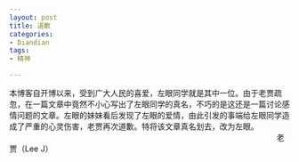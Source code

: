 ```yaml
---
layout: post
title: 道歉
categories:
- Diandian
tags:
- 精神

---
```

本博客自开博以来，受到广大人民的喜爱，左眼同学就是其中一位。由于老贾疏忽，在一篇文章中竟然不小心写出了左眼同学的真名，不巧的是这还是一篇讨论感情问题的文章。左眼的妹妹看后发现了左眼的爱情，由此引发的事端给左眼同学造成了严重的心灵伤害，老贾再次道歉。特将该文章真名划去，改为左眼。
<br />&nbsp;&nbsp;&nbsp;&nbsp;&nbsp;&nbsp;&nbsp;&nbsp;&nbsp;&nbsp;&nbsp;&nbsp;&nbsp;&nbsp;&nbsp;&nbsp;&nbsp;&nbsp;&nbsp;&nbsp;&nbsp;&nbsp;&nbsp;&nbsp;&nbsp;&nbsp;&nbsp;&nbsp;&nbsp;&nbsp;&nbsp;&nbsp;&nbsp;&nbsp;&nbsp;&nbsp;&nbsp;&nbsp;&nbsp;&nbsp;&nbsp;&nbsp;&nbsp;&nbsp;&nbsp;&nbsp;&nbsp;&nbsp;&nbsp;&nbsp;&nbsp;&nbsp;&nbsp;&nbsp;&nbsp;&nbsp;&nbsp;&nbsp;&nbsp;&nbsp;&nbsp;&nbsp;&nbsp;&nbsp;&nbsp;&nbsp;&nbsp;&nbsp;&nbsp;&nbsp;&nbsp;&nbsp;&nbsp;&nbsp;&nbsp;&nbsp;&nbsp;&nbsp;&nbsp;&nbsp;&nbsp;&nbsp;&nbsp;&nbsp;&nbsp;&nbsp;&nbsp;&nbsp;&nbsp;&nbsp;&nbsp;&nbsp;&nbsp;&nbsp;&nbsp;&nbsp;&nbsp;&nbsp;&nbsp;&nbsp;&nbsp;&nbsp;&nbsp;&nbsp;&nbsp;&nbsp;&nbsp;&nbsp;&nbsp;&nbsp;&nbsp;&nbsp;&nbsp;&nbsp;&nbsp;&nbsp;&nbsp;&nbsp;&nbsp;&nbsp;&nbsp; 老贾（Lee J）